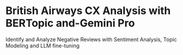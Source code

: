 # British Airways CX Analysis with BERTopic and-Gemini Pro
Identify and Analyze Negative Reviews with Sentiment Analysis, Topic Modeling and LLM fine-tuning
